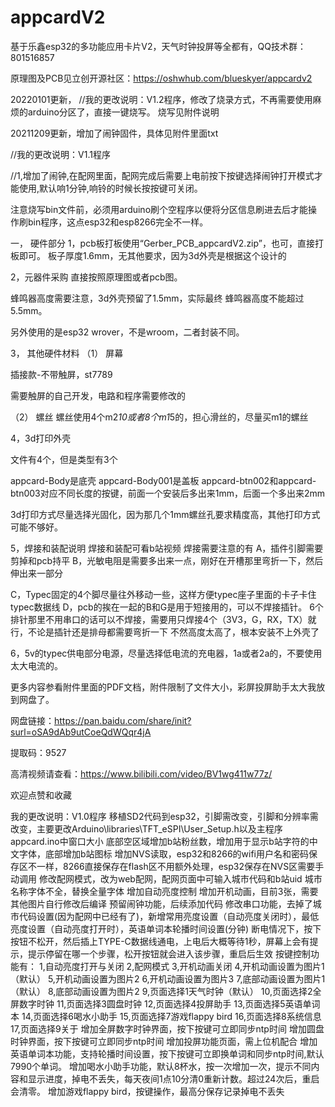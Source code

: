 # appcardV2
基于乐鑫esp32的多功能应用卡片V2，天气时钟投屏等全都有，QQ技术群：801516857


原理图及PCB见立创开源社区：https://oshwhub.com/blueskyer/appcardv2

20220101更新，
 //我的更改说明：V1.2程序，修改了烧录方式，不再需要使用麻烦的arduino分区了，直接一键烧写。
烧写见附件说明



20211209更新，增加了闹钟固件，具体见附件里面txt

 //我的更改说明：V1.1程序

//1,增加了闹钟,在配网里面，配网完成后需要上电前按下按键选择闹钟打开模式才能使用,默认响1分钟,响铃的时候长按按键可关闭。

 

注意烧写bin文件前，必须用arduino刷个空程序以便将分区信息刷进去后才能操作刷bin程序，这点esp32和esp8266完全不一样。

 

一，    硬件部分
1，pcb板打板使用“Gerber_PCB_appcardV2.zip”，也可，直接打板即可。
板子厚度1.6mm，无其他要求，因为3d外壳是根据这个设计的

2，元器件采购
直接按照原理图或者pcb图。

蜂鸣器高度需要注意，3d外壳预留了1.5mm，实际最终
蜂鸣器高度不能超过5.5mm。

另外使用的是esp32 wrover，不是wroom，二者封装不同。

3，    其他硬件材料
（1）    屏幕


插接款-不带触屏，st7789

需要触屏的自己开发，电路和程序需要修改的

（2）    螺丝
螺丝使用4个m2*10或者8个m1*5的，担心滑丝的，尽量买m1的螺丝


4，3d打印外壳

文件有4个，但是类型有3个

appcard-Body是底壳
appcard-Body001是盖板
appcard-btn002和appcard-btn003对应不同长度的按键，前面一个安装后多出来1mm，后面一个多出来2mm


3d打印方式尽量选择光固化，因为那几个1mm螺丝孔要求精度高，其他打印方式可能不够好。

 

5，焊接和装配说明
  焊接和装配可看b站视频
  焊接需要注意的有
A，插件引脚需要剪掉和pcb持平
B，光敏电阻是需要多出来一点，刚好在开槽那里弯折一下，然后伸出来一部分
 
C，Typec固定的4个脚尽量往外移动一些，这样方便typec座子里面的卡子卡住typec数据线
D，pcb的挨在一起的B和G是用于短接用的，可以不焊接插针。
   6个排针那里不用串口的话可以不焊接，需要用只焊接4个（3V3，G，RX，TX）就行，不论是插针还是排母都需要弯折一下
不然高度太高了，根本安装不上外壳了

 6，5v的typec供电部分电源，尽量选择低电流的充电器，1a或者2a的，不要使用太大电流的。

 

更多内容参看附件里面的PDF文档，附件限制了文件大小，彩屏投屏助手太大我放到网盘了。

 

 

网盘链接：https://pan.baidu.com/share/init?surl=oSA9dAb9utCoeQdWQqr4jA


提取码：9527

 

 

 

高清视频请查看：https://www.bilibili.com/video/BV1wg411w77z/

欢迎点赞和收藏

  我的更改说明：V1.0程序
  移植SD2代码到esp32，引脚需改变，引脚和分辨率需改变，主要更改Arduino\libraries\TFT_eSPI\User_Setup.h以及主程序appcard.ino中窗口大小
  底部空区域增加b站粉丝数，增加用于显示b站字符的中文字体，底部增加b站图标
  增加NVS读取，esp32和8266的wifi用户名和密码保存区不一样，8266直接保存在flash区不用额外处理，esp32保存在NVS区需要手动调用
  修改配网模式，改为web配网，配网页面中可输入城市代码和b站uid
  城市名称字体不全，替换全量字体
  增加自动亮度控制
  增加开机动画，目前3张，需要其他图片自行修改后编译
  预留闹钟功能，后续添加代码
  修改串口功能，去掉了城市代码设置(因为配网中已经有了)，新增常用亮度设置（自动亮度关闭时），最低亮度设置（自动亮度打开时），英语单词本轮播时间设置(分钟)
  断电情况下，按下按钮不松开，然后插上TYPE-C数据线通电，上电后大概等待1秒，屏幕上会有提示，提示停留在哪一个步骤，松开按钮就会进入该步骤，重启后生效
  按键控制功能有：
  1,自动亮度打开与关闭
  2,配网模式
  3,开机动画关闭
  4,开机动画设置为图片1（默认）
  5,开机动画设置为图片2
  6,开机动画设置为图片3
  7,底部动画设置为图片1（默认）
  8,底部动画设置为图片2
  9,页面选择1天气时钟（默认）
  10,页面选择2全屏数字时钟
  11,页面选择3圆盘时钟
  12,页面选择4投屏助手
  13,页面选择5英语单词本
  14,页面选择6喝水小助手
  15,页面选择7游戏flappy bird
  16,页面选择8系统信息
  17,页面选择9关于
  增加全屏数字时钟界面，按下按键可立即同步ntp时间
  增加圆盘时钟界面，按下按键可立即同步ntp时间
  增加投屏功能页面，需上位机配合
  增加英语单词本功能，支持轮播时间设置，按下按键可立即换单词和同步ntp时间,默认7990个单词。
  增加喝水小助手功能，默认8杯水，按一次增加一次，提示不同内容和显示进度，掉电不丢失，每天夜间1点10分清0重新计数。超过24次后，重启会清零。
  增加游戏flappy bird，按键操作，最高分保存记录掉电不丢失


